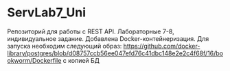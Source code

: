 # ServLab7_Uni

  Репозиторий для работы с REST API. Лабораторные 7-8, индивидуальное задание.
  Добавлена Docker-контейнеризация. Для запуска необходим следующий образ:
  https://github.com/docker-library/postgres/blob/d08757ccb56ee047efd76c41dbc148e2e2c4f68f/16/bookworm/Dockerfile
  с копией БД